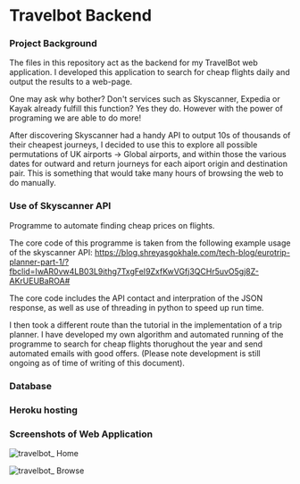 # Travelbot Backend

### Project Background

The files in this repository act as the backend for my TravelBot web application. I developed this application to search for cheap flights daily and output the results to a web-page. 

One may ask why bother? Don't services such as Skyscanner, Expedia or Kayak already fulfill this function? Yes they do. However with the power of programing we are able to do more!

After discovering Skyscanner had a handy API to output 10s of thousands of their cheapest journeys, I decided to use this to explore all possible permutations of UK airports -> Global airports, and within those the various dates for outward and return journeys for each aiport origin and destination pair. This is something that would take many hours of browsing the web to do manually.

### Use of Skyscanner API

Programme to automate finding cheap prices on flights.

The core code of this programme is taken from the following example usage of the skyscanner API: https://blog.shreyasgokhale.com/tech-blog/eurotrip-planner-part-1/?fbclid=IwAR0vw4LB03L9ithg7TxgFeI9ZxfKwVGfj3QCHr5uvO5gj8Z-AKrUEUBaROA#

The core code includes the API contact and interpration of the JSON response, as well as use of threading in python to speed up run time. 

I then took a different route than the tutorial in the implementation of a trip planner. I have developed my own algorithm and automated running of the programme to search for cheap flights thorughout the year and send automated emails with good offers. (Please note development is still ongoing as of time of writing of this document).

### Database

### Heroku hosting

### Screenshots of Web Application

![travelbot_ Home](https://user-images.githubusercontent.com/65253959/160440885-69161e01-78ec-421e-be83-269159eec961.jpeg)

![travelbot_ Browse](https://user-images.githubusercontent.com/65253959/160440264-7ba7ea7e-8bd5-4802-babd-06525260b972.jpeg)

